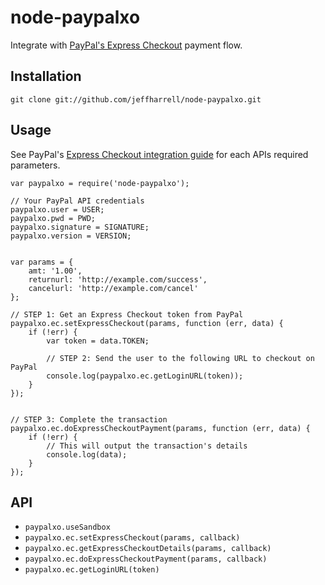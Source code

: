 node-paypalxo
=============

Integrate with [PayPal's Express Checkout](https://paypal.com/checkout) payment flow. 



Installation
------------
`git clone git://github.com/jeffharrell/node-paypalxo.git`



Usage
-----
See PayPal's [Express Checkout integration guide](https://cms.paypal.com/us/cgi-bin/webscr?cmd=_render-content&content_ID=developer/e_howto_api_ECGettingStarted) for each APIs required parameters.


	var paypalxo = require('node-paypalxo');
	
	// Your PayPal API credentials
	paypalxo.user = USER;
	paypalxo.pwd = PWD;
	paypalxo.signature = SIGNATURE;
	paypalxo.version = VERSION;
	
	
	var params = {
		amt: '1.00',
		returnurl: 'http://example.com/success',
		cancelurl: 'http://example.com/cancel'
	};

	// STEP 1: Get an Express Checkout token from PayPal
	paypalxo.ec.setExpressCheckout(params, function (err, data) {
		if (!err) {
			var token = data.TOKEN;
		
			// STEP 2: Send the user to the following URL to checkout on PayPal
			console.log(paypalxo.ec.getLoginURL(token));
		}
	});

	
	// STEP 3: Complete the transaction
	paypalxo.ec.doExpressCheckoutPayment(params, function (err, data) {
		if (!err) {
			// This will output the transaction's details
			console.log(data);
		}
	});



API
---

- `paypalxo.useSandbox`
- `paypalxo.ec.setExpressCheckout(params, callback)`
- `paypalxo.ec.getExpressCheckoutDetails(params, callback)`
- `paypalxo.ec.doExpressCheckoutPayment(params, callback)`
- `paypalxo.ec.getLoginURL(token)`
